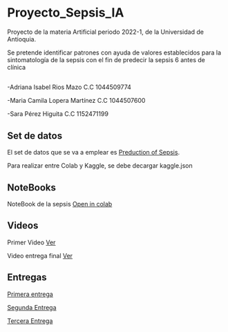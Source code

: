 # Proyecto_Sepsis_IA

Proyecto de la materia  Artificial periodo 2022-1, de la Universidad de Antioquia. 

Se pretende identificar patrones con ayuda de valores establecidos para la sintomatología de la sepsis con el fin de predecir la sepsis 6  antes de  clínica

##  

-Adriana Isabel Rios Mazo C.C 1044509774

-Maria Camila Lopera Martínez C.C 1044507600

-Sara Pérez Higuita C.C 1152471199

## Set de datos 

El set de datos que se va a emplear es [Preduction of Sepsis](https://www.kaggle.com/datasets/salikhussaini49/prediction-of-sepsis). 

Para realizar  entre Colab y Kaggle, se debe decargar  kaggle.json

## NoteBooks

NoteBook  de la sepsis [Open in colab](https://colab.research.google.com/drive/1gzx6JX5oagV_ZqHH7bof3GoTPxYAnIGS?hl=es#scrollTo=tK-seimrB3ta)


## Videos

Primer Video [Ver](https://youtu.be/5Gbhk2MxT3Q)

Video entrega final [Ver](https://youtu.be/iAd7lD5XmJA)

## Entregas 

[Primera entrega](https://github.com/mariacamilalm/Proyecto_Sepsis_IA/blob/main/PROYECTO_ENTREGA1.pdf)

[Segunda Entrega](https://github.com/mariacamilalm/Proyecto_Sepsis_IA/blob/main/PROYECTO_ENTREGA2.pdf)

[Tercera Entrega](https://github.com/mariacamilalm/Proyecto_Sepsis_IA/blob/main/PROYECTO_INFORME_FINAL.pdf)

